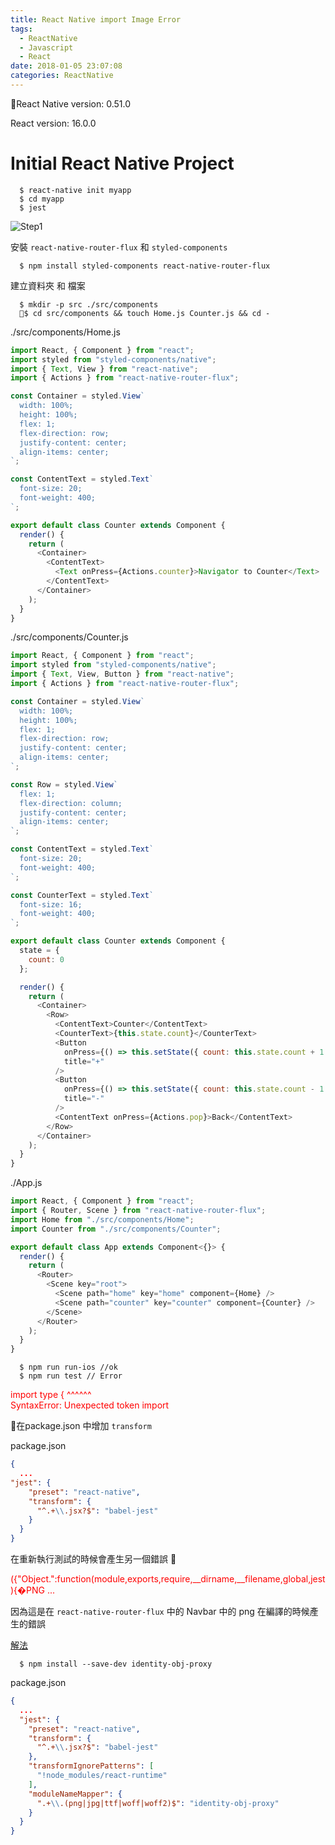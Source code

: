 ```yaml
---
title: React Native import Image Error
tags:
  - ReactNative
  - Javascript
  - React
date: 2018-01-05 23:07:08
categories: ReactNative
---
```


React Native version: 0.51.0

React version: 16.0.0

# Initial React Native Project

```
  $ react-native init myapp
  $ cd myapp
  $ jest
```

![Step1](../../../../images/RNJestError/step1.png)

安裝 `react-native-router-flux` 和 `styled-components`

```
  $ npm install styled-components react-native-router-flux
```

建立資料夾 和 檔案

```
  $ mkdir -p src ./src/components
  $ cd src/components && touch Home.js Counter.js && cd -
```

./src/components/Home.js

```javascript
import React, { Component } from "react";
import styled from "styled-components/native";
import { Text, View } from "react-native";
import { Actions } from "react-native-router-flux";

const Container = styled.View`
  width: 100%;
  height: 100%;
  flex: 1;
  flex-direction: row;
  justify-content: center;
  align-items: center;
`;

const ContentText = styled.Text`
  font-size: 20;
  font-weight: 400;
`;

export default class Counter extends Component {
  render() {
    return (
      <Container>
        <ContentText>
          <Text onPress={Actions.counter}>Navigator to Counter</Text>
        </ContentText>
      </Container>
    );
  }
}

```

./src/components/Counter.js

```javascript
import React, { Component } from "react";
import styled from "styled-components/native";
import { Text, View, Button } from "react-native";
import { Actions } from "react-native-router-flux";

const Container = styled.View`
  width: 100%;
  height: 100%;
  flex: 1;
  flex-direction: row;
  justify-content: center;
  align-items: center;
`;

const Row = styled.View`
  flex: 1;
  flex-direction: column;
  justify-content: center;
  align-items: center;
`;

const ContentText = styled.Text`
  font-size: 20;
  font-weight: 400;
`;

const CounterText = styled.Text`
  font-size: 16;
  font-weight: 400;
`;

export default class Counter extends Component {
  state = {
    count: 0
  };

  render() {
    return (
      <Container>
        <Row>
          <ContentText>Counter</ContentText>
          <CounterText>{this.state.count}</CounterText>
          <Button
            onPress={() => this.setState({ count: this.state.count + 1 })}
            title="+"
          />
          <Button
            onPress={() => this.setState({ count: this.state.count - 1 })}
            title="-"
          />
          <ContentText onPress={Actions.pop}>Back</ContentText>
        </Row>
      </Container>
    );
  }
}
```

./App.js

```javascript
import React, { Component } from "react";
import { Router, Scene } from "react-native-router-flux";
import Home from "./src/components/Home";
import Counter from "./src/components/Counter";

export default class App extends Component<{}> {
  render() {
    return (
      <Router>
        <Scene key="root">
          <Scene path="home" key="home" component={Home} />
          <Scene path="counter" key="counter" component={Counter} />
        </Scene>
      </Router>
    );
  }
}
```

```
  $ npm run run-ios //ok
  $ npm run test // Error
```

<p style="color: red;">
import type {
    ^^^^^^<br/>
    SyntaxError: Unexpected token import
<p>

在package.json 中增加 `transform`

package.json

```json
{
  ...
"jest": {
    "preset": "react-native",
    "transform": {
      "^.+\\.jsx?$": "babel-jest"
    }
  }
}
```

在重新執行測試的時候會產生另一個錯誤

<p style="color: red;">
({"Object.<anonymous>":function(module,exports,require,__dirname,__filename,global,jest){�PNG
...
<p>

因為這是在 `react-native-router-flux` 中的 Navbar 中的 png 在編譯的時候產生的錯誤

[解法](https://github.com/facebook/jest/issues/2663)

```
  $ npm install --save-dev identity-obj-proxy
```

package.json

```json
{
  ...
  "jest": {
    "preset": "react-native",
    "transform": {
      "^.+\\.jsx?$": "babel-jest"
    },
    "transformIgnorePatterns": [
      "!node_modules/react-runtime"
    ],
    "moduleNameMapper": {
      ".+\\.(png|jpg|ttf|woff|woff2)$": "identity-obj-proxy"
    }
  }
}
```

